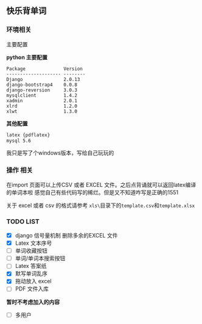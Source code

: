 ## 快乐背单词

### 环境相关

主要配置

**python 主要配置**
```shell
Package              Version
-------------------- --------
Django               2.0.13
django-bootstrap4    0.0.8
django-reversion     3.0.3
mysqlclient          1.4.2
xadmin               2.0.1
xlrd                 1.2.0
xlwt                 1.3.0
```

**其他配置**

```latex
latex {pdflatex}
mysql 5.6
```

我只是写了个windows版本，写给自己玩玩的

### 操作 相关

在import 页面可以上传CSV 或者 EXCEL 文件。之后点背诵就可以返回latex编译的单词本啦
感觉自己有些代码写的稀烂。但是又不知道咋写是正确的1551

关于 excel 或者 csv 的格式请参考 `xls\`目录下的`template.csv`和`template.xlsx`

### TODO LIST

- [x] django 信号量机制 删除多余的EXCEL 文件
- [x] Latex 文本序号
- [ ] 单词收藏按钮
- [ ] 单词/单词本搜索按钮
- [ ] Latex 答案纸
- [x] 默写单词乱序
- [x] 拖动放入 excel
- [ ] PDF 文件入库

**暂时不考虑加入的内容**

- [ ] 多用户
